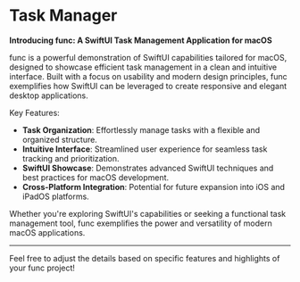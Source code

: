 # Task Manager 

**Introducing func: A SwiftUI Task Management Application for macOS**

func is a powerful demonstration of SwiftUI capabilities tailored for macOS, designed to showcase efficient task management in a clean and intuitive interface. Built with a focus on usability and modern design principles, func exemplifies how SwiftUI can be leveraged to create responsive and elegant desktop applications.

Key Features:
- **Task Organization**: Effortlessly manage tasks with a flexible and organized structure.
- **Intuitive Interface**: Streamlined user experience for seamless task tracking and prioritization.
- **SwiftUI Showcase**: Demonstrates advanced SwiftUI techniques and best practices for macOS development.
- **Cross-Platform Integration**: Potential for future expansion into iOS and iPadOS platforms.

Whether you're exploring SwiftUI's capabilities or seeking a functional task management tool, func exemplifies the power and versatility of modern macOS applications.

---

Feel free to adjust the details based on specific features and highlights of your func project!
